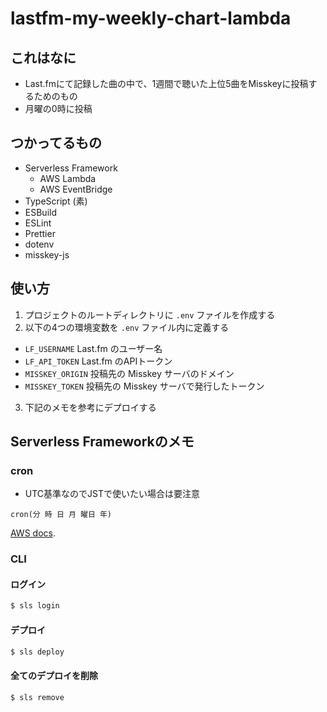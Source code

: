 # lastfm-my-weekly-chart-lambda

## これはなに
- Last.fmにて記録した曲の中で、1週間で聴いた上位5曲をMisskeyに投稿するためのもの
- 月曜の0時に投稿

## つかってるもの
- Serverless Framework
  - AWS Lambda
  - AWS EventBridge
- TypeScript (素)
- ESBuild
- ESLint
- Prettier
- dotenv
- misskey-js

## 使い方
1. プロジェクトのルートディレクトリに `.env` ファイルを作成する
2. 以下の4つの環境変数を `.env` ファイル内に定義する
  - `LF_USERNAME` Last.fm のユーザー名
  - `LF_API_TOKEN` Last.fm のAPIトークン
  - `MISSKEY_ORIGIN` 投稿先の Misskey サーバのドメイン
  - `MISSKEY_TOKEN` 投稿先の Misskey サーバで発行したトークン
3. 下記のメモを参考にデプロイする

## Serverless Frameworkのメモ

### cron
- UTC基準なのでJSTで使いたい場合は要注意

```pseudo
cron(分 時 日 月 曜日 年)
```
[AWS docs](https://docs.aws.amazon.com/AmazonCloudWatch/latest/events/ScheduledEvents.html#CronExpressions).

### CLI
#### ログイン
```sh
$ sls login
```

#### デプロイ
```sh
$ sls deploy
```

#### 全てのデプロイを削除
```sh
$ sls remove
```
